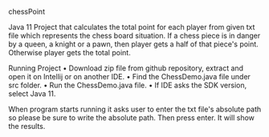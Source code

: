 chessPoint 

Java 11 Project that calculates the total point for each player from given txt file which represents the chess board situation.
If a chess piece is in danger by a queen, a knight or a pawn, then player gets a half of that piece's point. Otherwise player gets the total point.

Running Project
•	Download zip file from github repository, extract and open it on Intellij or on another IDE.
•	Find the ChessDemo.java file under src folder.
•	Run the ChessDemo.java file.
•	If IDE asks the SDK version, select Java 11.
  
When program starts running it asks user to enter the txt file's absolute path so please be sure to write the absolute path. Then press enter.
It will show the results.
